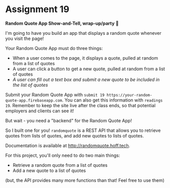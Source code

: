 # Assignment 19

**Random Quote App Show-and-Tell, wrap-up/party** 🎉

I'm going to have you build an app that displays a random quote whenever you visit the page!

Your Random Quote App must do three things:

-   When a user comes to the page, it displays a quote, pulled at random from a list of quotes
-   A user can click a button to get a new quote, pulled at random from a list of quotes
-   _A user can fill out a text box and submit a new quote to be included in the list of quotes_

Submit your Random Quote App with `submit 19 https://your-random-quote-app.firebaseapp.com`. You can also get this information with `readings 19`. Remember to keep the site live after the class ends, so that potential employers and clients can see it!

But wait - you need a "backend" for the Random Quote App!

So I built one for you! `randomquote` is a REST API that allows you to retrieve quotes from lists of quotes, and add new quotes to lists of quotes.

Documentation is available at <http://randomquote.hoff.tech>.

For this project, you'll only need to do two main things:

-   Retrieve a random quote from a list of quotes
-   Add a new quote to a list of quotes

(but, the API provides many more functions than that! Feel free to use them)
